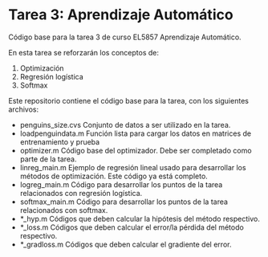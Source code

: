 # Tarea 3: Aprendizaje Automático

Código base para la tarea 3 de curso EL5857 Aprendizaje Automático.

En esta tarea se reforzarán los conceptos de:
1. Optimización
2. Regresión logística
3. Softmax

Este repositorio contiene el código base para la tarea, con los
siguientes archivos:

- penguins_size.cvs Conjunto de datos a ser utilizado en la tarea.
- loadpenguindata.m Función lista para cargar los datos en matrices de
                    entrenamiento y prueba
- optimizer.m Código base del optimizador.  Debe ser completado como
              parte de la tarea.
- linreg_main.m Ejemplo de regresión lineal usado para desarrollar los
                métodos de optimización.  Este código ya está
                completo.
- logreg_main.m Código para desarrollar los puntos de la tarea relacionados
                con regresión logística.
- softmax_main.m Código para desarrollar los puntos de la tarea relacionados
                 con softmax.
- *_hyp.m Códigos que deben calcular la hipótesis del método respectivo.
- *_loss.m Códigos que deben calcular el error/la pérdida del método respectivo.
- *_gradloss.m Códigos que deben calcular el gradiente del error.

